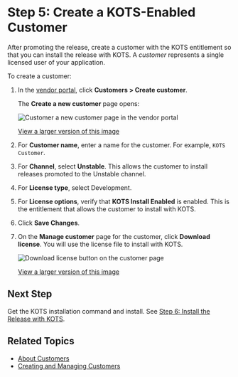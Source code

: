 # Step 5: Create a KOTS-Enabled Customer

After promoting the release, create a customer with the KOTS entitlement so that you can install the release with KOTS. A _customer_ represents a single licensed user of your application.

To create a customer:

1. In the [vendor portal](https://vendor.replicated.com), click **Customers > Create customer**.

   The **Create a new customer** page opens:

   ![Customer a new customer page in the vendor portal](/images/create-customer.png)

   [View a larger version of this image](/images/create-customer.png)

1. For **Customer name**, enter a name for the customer. For example, `KOTS Customer`.

1. For **Channel**, select **Unstable**. This allows the customer to install releases promoted to the Unstable channel.

1. For **License type**, select Development.

1. For **License options**, verify that **KOTS Install Enabled** is enabled. This is the entitlement that allows the customer to install with KOTS.

1. Click **Save Changes**.

1. On the **Manage customer** page for the customer, click **Download license**. You will use the license file to install with KOTS.

   ![Download license button on the customer page](/images/customer-download-license.png)

   [View a larger version of this image](/images/customer-download-license.png)

## Next Step

Get the KOTS installation command and install. See [Step 6: Install the Release with KOTS](tutorial-kots-helm-install-kots).

## Related Topics

* [About Customers](/vendor/licenses-about)
* [Creating and Managing Customers](/vendor/releases-creating-customer)